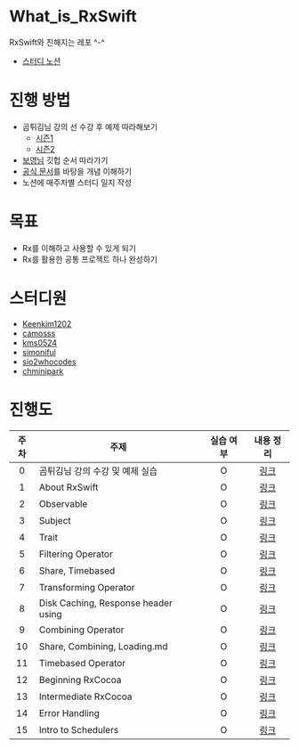 # What_is_RxSwift
RxSwift와 친해지는 레포 ^-^
- [스터디 노션](https://ossified-gas-bd2.notion.site/Rx-_-Study-39a585f4ec4b4273ae4a468935e2e4b4)

# 진행 방법
- 곰튀김님 강의 선 수강 후 예제 따라해보기
  - [시즌1](https://www.youtube.com/watch?v=fCNr9bNPdAA&list=PL03rJBlpwTaBBtiJ0BtgASCsS4ye-4gC7)
  - [시즌2](https://www.youtube.com/watch?v=iHKBNYMWd5I&list=PL03rJBlpwTaBrhux_C8RmtWDI_kZSLvdQ)
- [보영님](https://github.com/fimuxd/RxSwift) 깃헙 순서 따라가기
- [공식 문서](https://reactivex.io/documentation/ko/observable.html)를 바탕을 개념 이해하기
- 노션에 매주차별 스터디 일지 작성

# 목표
- Rx를 이해하고 사용할 수 있게 되기
- Rx를 활용한 공통 프로젝트 하나 완성하기

# 스터디원
- [Keenkim1202](https://github.com//keenkim1202)
- [camosss](https://github.com//camosss)
- [kms0524](https://github.com/kms0524)
- [simoniful](https://github.com/simoniful)
- [sio2whocodes](https://github.com/sio2whocodes)
- [chminipark](https://github.com/orgs/chminipark)

# 진행도
|주차|주제|실습 여부|내용 정리|
|:---:|---|:---:|:---:|
|0|곰튀김님 강의 수강 및 예제 실습|O|[링크](https://github.com/simoniful/iOS_What_is_RxSwift/blob/main/Personal/SIMON/0.%20%EA%B3%B0%20%ED%8A%80%EA%B9%80%20%EA%B0%95%EC%9D%98%20%EC%A0%95%EB%A6%AC.md)|
|1|About RxSwift|O|[링크](https://github.com/simoniful/iOS_What_is_RxSwift/blob/main/Personal/SIMON/1.%20Hello%20RxSwift.md)|
|2|Observable|O|[링크](https://github.com/simoniful/iOS_What_is_RxSwift/blob/main/Personal/SIMON/2.%20Observables.md)|
|3|Subject|O|[링크](https://github.com/simoniful/iOS_What_is_RxSwift/blob/main/Personal/SIMON/3.%20Subject.md)|
|4|Trait|O|[링크](https://github.com/simoniful/iOS_What_is_RxSwift/blob/main/Personal/SIMON/4.%20Trait.md)|
|5|Filtering Operator|O|[링크](https://github.com/simoniful/iOS_What_is_RxSwift/blob/main/Personal/SIMON/5.%20Filtering%20Operator.md)|
|6|Share, Timebased|O|[링크](https://github.com/simoniful/iOS_What_is_RxSwift/blob/main/Personal/SIMON/6.%20Share%2C%20Timebased.md)|
|7|Transforming Operator|O|[링크](https://github.com/simoniful/iOS_What_is_RxSwift/blob/main/Personal/SIMON/7.%20Transforming%20Operator.md)|
|8|Disk Caching, Response header using|O|[링크](https://github.com/simoniful/iOS_What_is_RxSwift/blob/main/Personal/SIMON/8.%20DIsk%20Caching%2C%20Response%20header%20using.md)|
|9|Combining Operator|O|[링크](https://github.com/simoniful/iOS_What_is_RxSwift/blob/main/Personal/SIMON/9.%20Combining%20Operator.md)|
|10|Share, Combining, Loading.md|O|[링크](https://github.com/simoniful/iOS_What_is_RxSwift/blob/main/Personal/SIMON/10.%20Share%2C%20Combining%2C%20Loading.md)|
|11|Timebased Operator|O|[링크](https://github.com/simoniful/iOS_What_is_RxSwift/blob/main/Personal/SIMON/11.%20Timebased%20Operator.md)|
|12|Beginning RxCocoa|O|[링크](https://github.com/simoniful/iOS_What_is_RxSwift/blob/main/Personal/SIMON/12.%20Beginning%20RxCocoa.md)|
|13|Intermediate RxCocoa|O|[링크](https://github.com/simoniful/iOS_What_is_RxSwift/blob/main/Personal/SIMON/13.%20Intermediate%20RxCocoa.md)|
|14|Error Handling|O|[링크](https://github.com/simoniful/iOS_What_is_RxSwift/blob/main/Personal/SIMON/14.%20Error%20Handling.md)|
|15|Intro to Schedulers|O|[링크](https://github.com/simoniful/iOS_What_is_RxSwift/blob/main/Personal/SIMON/15.%20Intro%20to%20Schedulers.md)|
